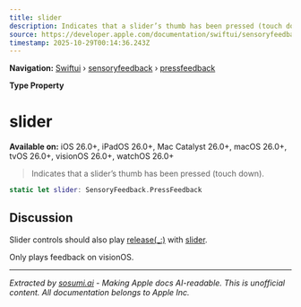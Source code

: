 ```yaml
---
title: slider
description: Indicates that a slider’s thumb has been pressed (touch down).
source: https://developer.apple.com/documentation/swiftui/sensoryfeedback/pressfeedback/slider
timestamp: 2025-10-29T00:14:36.243Z
---
```


**Navigation:** [Swiftui](/documentation/swiftui) › [sensoryfeedback](/documentation/swiftui/sensoryfeedback) › [pressfeedback](/documentation/swiftui/sensoryfeedback/pressfeedback)

**Type Property**

# slider

**Available on:** iOS 26.0+, iPadOS 26.0+, Mac Catalyst 26.0+, macOS 26.0+, tvOS 26.0+, visionOS 26.0+, watchOS 26.0+

> Indicates that a slider’s thumb has been pressed (touch down).

```swift
static let slider: SensoryFeedback.PressFeedback
```

## Discussion

Slider controls should also play [release(_:)](/documentation/swiftui/sensoryfeedback/release(_:)) with [slider](/documentation/swiftui/sensoryfeedback/releasefeedback/slider).

Only plays feedback on visionOS.

---

*Extracted by [sosumi.ai](https://sosumi.ai) - Making Apple docs AI-readable.*
*This is unofficial content. All documentation belongs to Apple Inc.*
